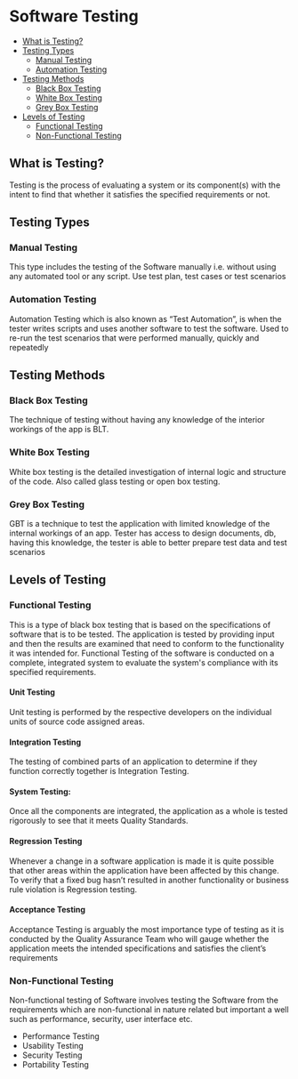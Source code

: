 # Software Testing

- [What is Testing?](#what-is-testing)
- [Testing Types](#testing-types)
  - [Manual Testing](#manual-testing)
  - [Automation Testing](#automation-testing)
- [Testing Methods](#testing-methods)
  - [Black Box Testing](#black-box-testing)
  - [White Box Testing](#white-box-testing)
  - [Grey Box Testing](#grey-box-testing)
- [Levels of Testing](#levels-of-testing)
  - [Functional Testing](#functional-testing)
  - [Non-Functional Testing](#non-functional-testing)

## What is Testing?

Testing is the process of evaluating a system or its component(s) with the intent to find that whether it satisfies the specified requirements or not.

## Testing Types

### Manual Testing

This type includes the testing of the Software manually i.e. without using any automated tool or any script. Use test plan, test cases or test scenarios

### Automation Testing

Automation Testing which is also known as “Test Automation”, is when the tester writes scripts and uses another software to test the software. Used to re-run the test scenarios that were performed manually, quickly and repeatedly

## Testing Methods

### Black Box Testing

The technique of testing without having any knowledge of the interior workings of the app is BLT.

### White Box Testing

White box testing is the detailed investigation of internal logic and structure of the code. Also called glass testing or open box testing.

### Grey Box Testing

GBT is a technique to test the application with limited knowledge of the internal workings of an app. Tester has access to design documents, db, having this knowledge, the tester is able to better prepare test data and test scenarios

## Levels of Testing

### Functional Testing

This is a type of black box testing that is based on the specifications of software that is to be tested. The application is tested by providing input and then the results are examined that need to conform to the functionality it was intended for. Functional Testing of the software is conducted on a complete, integrated system to evaluate the system's compliance with its specified requirements.

#### Unit Testing
Unit testing is performed by the respective developers on the individual units of source code assigned areas.

#### Integration Testing

The testing of combined parts of an application to determine if they function correctly together is Integration Testing.

#### System Testing: 

Once all the components are integrated, the application as a whole is tested rigorously to see that it meets Quality Standards.

#### Regression Testing

Whenever a change in a software application is made it is quite possible that other areas within the application have been affected by this change. To verify that a fixed bug hasn’t resulted in another functionality or business rule violation is Regression testing.
#### Acceptance Testing

Acceptance Testing is arguably the most importance type of testing as it is conducted by the Quality Assurance Team who will gauge whether the application meets the intended specifications and satisfies the client’s requirements

### Non-Functional Testing

Non-functional testing of Software involves testing the Software from the requirements which are non-functional in nature related but important a well such as performance, security, user interface etc.
- Performance Testing
- Usability Testing
- Security Testing
- Portability Testing
